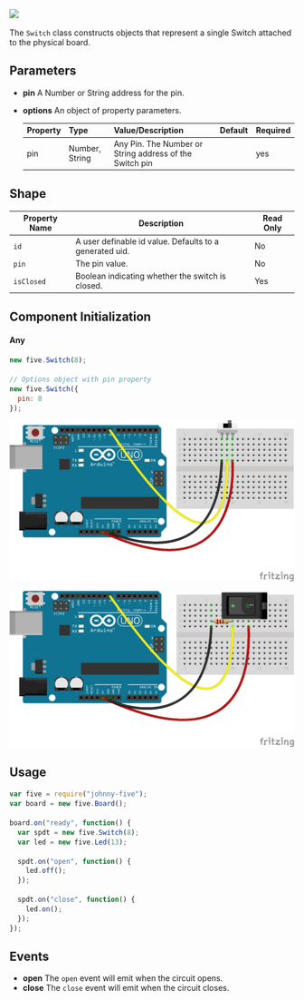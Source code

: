 ![](https://i.gyazo.com/b3625fde0651907ff823c624c5431a43.png)

The `Switch` class constructs objects that represent a single Switch attached to the physical board.

## Parameters

- **pin** A Number or String address for the pin.

- **options** An object of property parameters.

  | Property | Type           | Value/Description                                        | Default | Required |
  |---------------|----------------|------------|----------------------------------------------------|----------|
  | pin           | Number, String | Any Pin. The Number or String address of the Switch pin     | | yes      |
  

## Shape

| Property Name | Description | Read Only |
|---------------| ----------- | ----------|
| `id` | A user definable id value. Defaults to a generated uid. | No |
| `pin` | The pin value. | No |
| `isClosed` | Boolean indicating whether the switch is closed. | Yes |



## Component Initialization

#### Any

```js
new five.Switch(8);

// Options object with pin property
new five.Switch({
  pin: 8
});
```

![Switch SPDT](https://raw.githubusercontent.com/rwaldron/johnny-five/master/docs/breadboard/switch-spdt.png)

![Switch SPDT](https://raw.githubusercontent.com/rwaldron/johnny-five/master/docs/breadboard/switch-spst-rocker.png)

## Usage
```js
var five = require("johnny-five");
var board = new five.Board();

board.on("ready", function() {
  var spdt = new five.Switch(8);
  var led = new five.Led(13);

  spdt.on("open", function() {
    led.off();
  });

  spdt.on("close", function() {
    led.on();
  });
});
```

## Events

- **open** The `open` event will emit when the circuit opens. 
- **close** The `close` event will emit when the circuit closes. 
